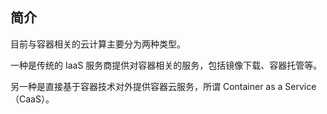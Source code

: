 ## 简介

目前与容器相关的云计算主要分为两种类型。

一种是传统的 IaaS 服务商提供对容器相关的服务，包括镜像下载、容器托管等。

另一种是直接基于容器技术对外提供容器云服务，所谓 Container as a Service（CaaS）。